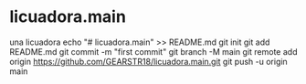 # licuadora.main
una licuadora
echo "# licuadora.main" >> README.md
git init
git add README.md
git commit -m "first commit"
git branch -M main
git remote add origin https://github.com/GEARSTR18/licuadora.main.git
git push -u origin main
